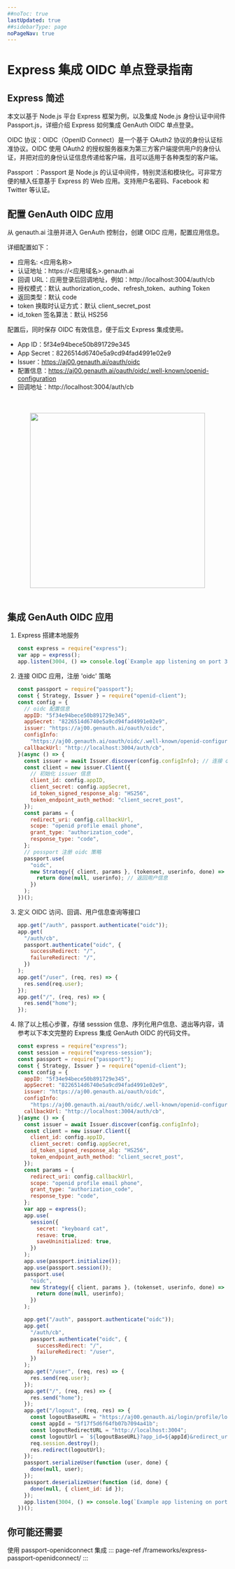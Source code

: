 ```yaml
---
##noToc: true
lastUpdated: true
##sidebarType: page
noPageNav: true
---
```


# Express 集成 OIDC 单点登录指南

## Express 简述

本文以基于 Node.js 平台 Express 框架为例，以及集成 Node.js 身份认证中间件 Passport.js，详细介绍 Express 如何集成 GenAuth OIDC 单点登录。

OIDC 协议：OIDC（OpenID Connect）是一个基于 OAuth2 协议的身份认证标准协议。OIDC 使用 OAuth2 的授权服务器来为第三方客户端提供用户的身份认证，并把对应的身份认证信息传递给客户端，且可以适用于各种类型的客户端。

Passport ：Passport 是 Node.js 的认证中间件，特别灵活和模块化。可非常方便的植入任意基于 Express 的 Web 应用。支持用户名密码、Facebook 和 Twitter 等认证。

## 配置 GenAuth OIDC 应用

从 genauth.ai 注册并进入 GenAuth 控制台，创建 OIDC 应用，配置应用信息。

详细配置如下：

- 应用名: <应用名称>
- 认证地址：https://<应用域名>.genauth.ai
- 回调 URL：应用登录后回调地址，例如：http://localhost:3004/auth/cb
- 授权模式：默认 authorization_code、refresh_token、authing Token
- 返回类型：默认 code
- token 换取时认证方式：默认 client_secret_post
- id_token 签名算法：默认 HS256

配置后，同时保存 OIDC 有效信息，便于后文 Express 集成使用。

- App ID：5f34e94bece50b891729e345
- App Secret：8226514d6740e5a9cd94fad4991e02e9
- Issuer：https://aj00.genauth.ai/oauth/oidc
- 配置信息：https://aj00.genauth.ai/oauth/oidc/.well-known/openid-configuration
- 回调地址：http://localhost:3004/auth/cb

<img src="@imagesZhCn/integration/express/step.png" height=400 style="display:block;margin:50px auto;">

## 集成 GenAuth OIDC 应用

1. Express 搭建本地服务
   ```javascript
   const express = require("express");
   var app = express();
   app.listen(3004, () => console.log(`Example app listening on port 3004!`));
   ```
2. 连接 OIDC 应用，注册 'oidc' 策略

   ```javascript
   const passport = require("passport");
   const { Strategy, Issuer } = require("openid-client");
   const config = {
     // oidc 配置信息
     appID: "5f34e94bece50b891729e345",
     appSecret: "8226514d6740e5a9cd94fad4991e02e9",
     issuer: "https://aj00.genauth.ai/oauth/oidc",
     configInfo:
       "https://aj00.genauth.ai/oauth/oidc/.well-known/openid-configuration",
     callbackUrl: "http://localhost:3004/auth/cb",
   }(async () => {
     const issuer = await Issuer.discover(config.configInfo); // 连接 oidc 应用
     const client = new issuer.Client({
       // 初始化 issuer 信息
       client_id: config.appID,
       client_secret: config.appSecret,
       id_token_signed_response_alg: "HS256",
       token_endpoint_auth_method: "client_secret_post",
     });
     const params = {
       redirect_uri: config.callbackUrl,
       scope: "openid profile email phone",
       grant_type: "authorization_code",
       response_type: "code",
     };
     // possport 注册 oidc 策略
     passport.use(
       "oidc",
       new Strategy({ client, params }, (tokenset, userinfo, done) => {
         return done(null, userinfo); // 返回用户信息
       })
     );
   })();
   ```

3. 定义 OIDC 访问、回调、用户信息查询等接口

   ```javascript
   app.get("/auth", passport.authenticate("oidc"));
   app.get(
     "/auth/cb",
     passport.authenticate("oidc", {
       successRedirect: "/",
       failureRedirect: "/",
     })
   );
   app.get("/user", (req, res) => {
     res.send(req.user);
   });
   app.get("/", (req, res) => {
     res.send("home");
   });
   ```

4. 除了以上核心步骤，存储 sesssion 信息、序列化用户信息、退出等内容，请参考以下本文完整的 Express 集成 GenAuth OIDC 的代码文件。

   ```javascript
   const express = require("express");
   const session = require("express-session");
   const passport = require("passport");
   const { Strategy, Issuer } = require("openid-client");
   const config = {
     appID: "5f34e94bece50b891729e345",
     appSecret: "8226514d6740e5a9cd94fad4991e02e9",
     issuer: "https://aj00.genauth.ai/oauth/oidc",
     configInfo:
       "https://aj00.genauth.ai/oauth/oidc/.well-known/openid-configuration",
     callbackUrl: "http://localhost:3004/auth/cb",
   }(async () => {
     const issuer = await Issuer.discover(config.configInfo);
     const client = new issuer.Client({
       client_id: config.appID,
       client_secret: config.appSecret,
       id_token_signed_response_alg: "HS256",
       token_endpoint_auth_method: "client_secret_post",
     });
     const params = {
       redirect_uri: config.callbackUrl,
       scope: "openid profile email phone",
       grant_type: "authorization_code",
       response_type: "code",
     };
     var app = express();
     app.use(
       session({
         secret: "keyboard cat",
         resave: true,
         saveUninitialized: true,
       })
     );
     app.use(passport.initialize());
     app.use(passport.session());
     passport.use(
       "oidc",
       new Strategy({ client, params }, (tokenset, userinfo, done) => {
         return done(null, userinfo);
       })
     );

     app.get("/auth", passport.authenticate("oidc"));
     app.get(
       "/auth/cb",
       passport.authenticate("oidc", {
         successRedirect: "/",
         failureRedirect: "/user",
       })
     );
     app.get("/user", (req, res) => {
       res.send(req.user);
     });
     app.get("/", (req, res) => {
       res.send("home");
     });
     app.get("/logout", (req, res) => {
       const logoutBaseURL = "https://aj00.genauth.ai/login/profile/logout";
       const appId = "5f17f5d6f64fb07b7094a41b";
       const logoutRedirectURL = "http://localhost:3004";
       const logoutUrl = `${logoutBaseURL}?app_id=${appId}&redirect_uri=${logoutRedirectURL}`;
       req.session.destroy();
       res.redirect(logoutUrl);
     });
     passport.serializeUser(function (user, done) {
       done(null, user);
     });
     passport.deserializeUser(function (id, done) {
       done(null, { client_id: id });
     });
     app.listen(3004, () => console.log(`Example app listening on port 3004!`));
   })();
   ```

## 你可能还需要

使用 passport-openidconnect 集成
::: page-ref /frameworks/express-passport-openidconnect/
:::
